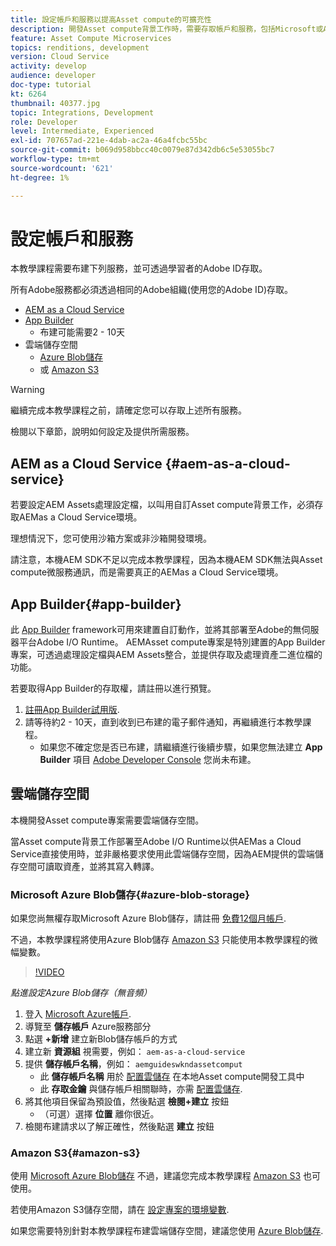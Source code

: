```yaml
---
title: 設定帳戶和服務以提高Asset compute的可擴充性
description: 開發Asset compute背景工作時，需要存取帳戶和服務，包括Microsoft或Amazon提供的AEMas a Cloud Service、App Builder和雲端儲存空間。
feature: Asset Compute Microservices
topics: renditions, development
version: Cloud Service
activity: develop
audience: developer
doc-type: tutorial
kt: 6264
thumbnail: 40377.jpg
topic: Integrations, Development
role: Developer
level: Intermediate, Experienced
exl-id: 707657ad-221e-4dab-ac2a-46a4fcbc55bc
source-git-commit: b069d958bbcc40c0079e87d342db6c5e53055bc7
workflow-type: tm+mt
source-wordcount: '621'
ht-degree: 1%

---
```


# 設定帳戶和服務

本教學課程需要布建下列服務，並可透過學習者的Adobe ID存取。

所有Adobe服務都必須透過相同的Adobe組織(使用您的Adobe ID)存取。

+ [AEM as a Cloud Service ](#aem-as-a-cloud-service)
+ [App Builder](#app-builder)
   + 布建可能需要2 - 10天
+ 雲端儲存空間
   + [Azure Blob儲存](https://azure.microsoft.com/en-us/services/storage/blobs/)
   + 或 [Amazon S3](https://aws.amazon.com/s3/?did=ft_card&amp;trk=ft_card)

>[!WARNING]
>
>繼續完成本教學課程之前，請確定您可以存取上述所有服務。
> 
> 檢閱以下章節，說明如何設定及提供所需服務。

## AEM as a Cloud Service {#aem-as-a-cloud-service}

若要設定AEM Assets處理設定檔，以叫用自訂Asset compute背景工作，必須存取AEMas a Cloud Service環境。

理想情況下，您可使用沙箱方案或非沙箱開發環境。

請注意，本機AEM SDK不足以完成本教學課程，因為本機AEM SDK無法與Asset compute微服務通訊，而是需要真正的AEMas a Cloud Service環境。

## App Builder{#app-builder}

此 [App Builder](https://developer.adobe.com/app-builder/) framework可用來建置自訂動作，並將其部署至Adobe的無伺服器平台Adobe I/O Runtime。 AEMAsset compute專案是特別建置的App Builder專案，可透過處理設定檔與AEM Assets整合，並提供存取及處理資產二進位檔的功能。

若要取得App Builder的存取權，請註冊以進行預覽。

1. [註冊App Builder試用版](https://developer.adobe.com/app-builder/trial/).
1. 請等待約2 - 10天，直到收到已布建的電子郵件通知，再繼續進行本教學課程。
   + 如果您不確定您是否已布建，請繼續進行後續步驟，如果您無法建立 __App Builder__ 項目 [Adobe Developer Console](https://developer.adobe.com/console/) 您尚未布建。

## 雲端儲存空間

本機開發Asset compute專案需要雲端儲存空間。

當Asset compute背景工作部署至Adobe I/O Runtime以供AEMas a Cloud Service直接使用時，並非嚴格要求使用此雲端儲存空間，因為AEM提供的雲端儲存空間可讀取資產，並將其寫入轉譯。

### Microsoft Azure Blob儲存{#azure-blob-storage}

如果您尚無權存取Microsoft Azure Blob儲存，請註冊 [免費12個月帳戶](https://azure.microsoft.com/en-us/free/).

不過，本教學課程將使用Azure Blob儲存 [Amazon S3](#amazon-s3) 只能使用本教學課程的微幅變數。

>[!VIDEO](https://video.tv.adobe.com/v/40377/?quality=12&learn=on)

_點進設定Azure Blob儲存（無音頻）_

1. 登入 [Microsoft Azure帳戶](https://azure.microsoft.com/en-us/account/).
1. 導覽至 __儲存帳戶__ Azure服務部分
1. 點選 __+新增__ 建立新Blob儲存帳戶的方式
1. 建立新 __資源組__ 視需要，例如： `aem-as-a-cloud-service`
1. 提供 __儲存帳戶名稱__，例如： `aemguideswkndassetcomput`
   + 此 __儲存帳戶名稱__  用於 [配置雲儲存](../develop/environment-variables.md) 在本地Asset compute開發工具中
   + 此 __存取金鑰__ 與儲存帳戶相關聯時，亦需 [配置雲儲存](../develop/environment-variables.md).
1. 將其他項目保留為預設值，然後點選 __檢閱+建立__ 按鈕
   + （可選）選擇 __位置__ 離你很近。
1. 檢閱布建請求以了解正確性，然後點選 __建立__ 按鈕

### Amazon S3{#amazon-s3}

使用 [Microsoft Azure Blob儲存](#azure-blob-storage) 不過，建議您完成本教學課程 [Amazon S3](https://aws.amazon.com/s3/?did=ft_card&amp;trk=ft_card) 也可使用。

若使用Amazon S3儲存空間，請在 [設定專案的環境變數](../develop/environment-variables.md#amazon-s3).

如果您需要特別針對本教學課程布建雲端儲存空間，建議您使用 [Azure Blob儲存](#azure-blob-storage).
